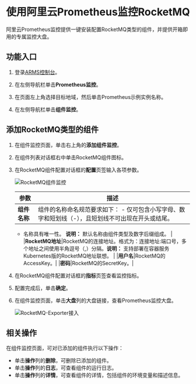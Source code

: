 # 使用阿里云Prometheus监控RocketMQ

阿里云Prometheus监控提供一键安装配置RocketMQ类型的组件，并提供开箱即用的专属监控大盘。

## 功能入口

1.  登录[ARMS控制台](https://arms.console.aliyun.com/#/home)。

2.  在左侧导航栏单击**Prometheus监控**。

3.  在页面左上角选择目标地域，然后单击Prometheus示例实例名称。

4.  在左侧导航栏单击**组件监控**。


## 添加RocketMQ类型的组件

1.  在组件监控页面，单击右上角的**添加组件监控**。

2.  在组件列表对话框右中单击RocketMQ组件图标。

3.  在RocketMQ组件配置对话框的**配置**页签输入各项参数。

    ![RocketMQ组件监控](https://static-aliyun-doc.oss-accelerate.aliyuncs.com/assets/img/zh-CN/5386416261/p293829.png)

    |参数|描述|
    |--|--|
    |**组件名称**|组件的名称命名规范要求如下：    -   仅可包含小写字母、数字和短划线（-），且短划线不可出现在开头或结尾。
    -   名称具有唯一性。
**说明：** 默认名称由组件类型及数字后缀组成。 |
    |**RocketMQ地址**|RocketMQ的连接地址。格式为：连接地址:端口号，多个地址之间使用半角逗号（,）分隔。**说明：** 支持部署在容器服务Kubernetes版的RocketMQ地址联想。 |
    |**用户名**|RocketMQ的AccessKey。|
    |**密码**|RocketMQ的SecretKey。|

4.  在RocketMQ组件配置对话框的**指标**页签查看监控指标。

5.  配置完成后，单击**确定**。

6.  在组件监控页面，单击**大盘**列的大盘链接，查看Prometheus监控大盘。

    ![RocketMQ-Exporter接入](https://static-aliyun-doc.oss-accelerate.aliyuncs.com/assets/img/zh-CN/5834666161/p254827.png)


## 相关操作

在组件监控页面，可对已添加的组件执行以下操作：

-   单击**操作**列的**删除**，可删除已添加的组件。
-   单击**操作**列的**日志**，可查看组件的运行日志。
-   单击**操作**列的**详情**，可查看组件的详情，包括组件的环境变量和描述信息。

